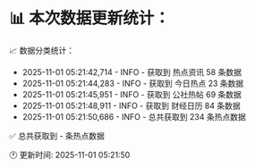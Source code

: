 📊 本次数据更新统计：
==========================

📈 数据分类统计：
- 2025-11-01 05:21:42,714 - INFO - 获取到 热点资讯 58 条数据
- 2025-11-01 05:21:44,283 - INFO - 获取到 今日热点 23 条数据
- 2025-11-01 05:21:45,951 - INFO - 获取到 公社热帖 69 条数据
- 2025-11-01 05:21:48,911 - INFO - 获取到 财经日历 84 条数据
- 2025-11-01 05:21:50,686 - INFO - 总共获取到 234 条热点数据

✅ 总共获取到 - 条热点数据

🕐 更新时间: 2025-11-01 05:21:50

